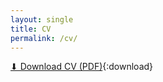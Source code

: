 ```yaml
---
layout: single
title: CV
permalink: /cv/
---
```


[⬇ Download CV (PDF)](/assets/pdfs/FanYang_CV.pdf){:download}
